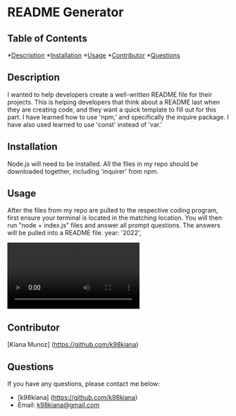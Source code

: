 # README Generator 

## Table of Contents

*[Description](#description)
*[Installation](#insallation)
*[Usage](#usage)
*[Contributor](#contributor)
*[Questions](#questions)

## Description
 I wanted to help developers create a well-written README file for their projects.
 This is helping developers that think about a README last when they are creating code, and they want a quick template to fill out for this part.
  I have learned how to use 'npm,' and specifically the inquire package. I have also used learned to use 'const' instead of 'var.'

## Installation
  Node.js will need to be installed. All the files in my repo should be downloaded together, including 'inquirer' from npm.

## Usage
 After the files from my repo are pulled to the respective coding program, first ensure your terminal is located in the matching location. You will then run "node + index.js" files and answer all prompt questions. The answers will be pulled into a README file.  year: '2022',

 ![Video](/assets/README%20tutorial.webm)

## Contributor
[Kiana Munoz] (https://github.com/k98kiana)

## Questions
If you have any questions, please contact me below:
* [k98kiana] (https://github.com/k98kiana)
* Email: k98kiana@gmail.com
